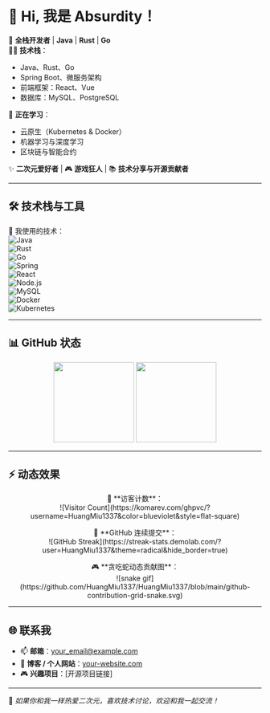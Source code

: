 # 👋 Hi, 我是 **Absurdity**！  

🌸 **全栈开发者** | **Java** | **Rust** | **Go**  
🧑‍💻 **技术栈**：  
- Java、Rust、Go  
- Spring Boot、微服务架构  
- 前端框架：React、Vue  
- 数据库：MySQL、PostgreSQL  

🌱 **正在学习**：  
- 云原生（Kubernetes & Docker）  
- 机器学习与深度学习  
- 区块链与智能合约  

✨ **二次元爱好者** | 🎮 **游戏狂人** | 📚 **技术分享与开源贡献者**

---

## 🛠️ 技术栈与工具  
🌟 我使用的技术：  
![Java](https://img.shields.io/badge/-Java-007396?logo=java&logoColor=fff)  
![Rust](https://img.shields.io/badge/-Rust-000000?logo=rust&logoColor=fff)  
![Go](https://img.shields.io/badge/-Go-00ADD8?logo=go&logoColor=fff)  
![Spring](https://img.shields.io/badge/-Spring-6DB33F?logo=spring&logoColor=fff)  
![React](https://img.shields.io/badge/-React-61DAFB?logo=react&logoColor=000)  
![Node.js](https://img.shields.io/badge/-Node.js-339933?logo=node.js&logoColor=fff)  
![MySQL](https://img.shields.io/badge/-MySQL-4479A1?logo=mysql&logoColor=fff)  
![Docker](https://img.shields.io/badge/-Docker-2496ED?logo=docker&logoColor=fff)  
![Kubernetes](https://img.shields.io/badge/-Kubernetes-326CE5?logo=kubernetes&logoColor=fff)  

---

## 📊 GitHub 状态

<p align="center">
  <img src="https://github-readme-stats.vercel.app/api?username=HuangMiu1337&show_icons=true&theme=radical" height="160" />
  <img src="https://github-readme-stats.vercel.app/api/top-langs/?username=HuangMiu1337&layout=compact&theme=radical" height="160" />
</p>

---

## ⚡ 动态效果  

<p align="center">
  👀 **访客计数**：  
  <br>
  ![Visitor Count](https://komarev.com/ghpvc/?username=HuangMiu1337&color=blueviolet&style=flat-square)
</p>

<p align="center">
  💬 **GitHub 连续提交**：  
  <br>
  ![GitHub Streak](https://streak-stats.demolab.com/?user=HuangMiu1337&theme=radical&hide_border=true)
</p>

<p align="center">
  🎮 **贪吃蛇动态贡献图**：  
  <br>
  ![snake gif](https://github.com/HuangMiu1337/HuangMiu1337/blob/main/github-contribution-grid-snake.svg)
</p>

---

## 🌐 联系我  

- 📫 **邮箱**：[your_email@example.com](mailto:your_email@example.com)  
- 📝 **博客 / 个人网站**：[your-website.com](https://your-website.com)  
- 🎮 **兴趣项目**：[开源项目链接]

---

🌟 *如果你和我一样热爱二次元，喜欢技术讨论，欢迎和我一起交流！*
